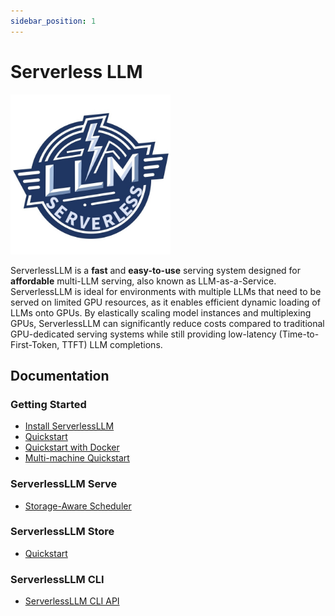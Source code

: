 ```yaml
---
sidebar_position: 1
---
```


# Serverless LLM

<!-- Scaled logo -->
<img src="../images/serverlessllm.jpg" alt="ServerlessLLM" width="256px"/>

ServerlessLLM is a **fast** and **easy-to-use** serving system designed for **affordable** multi-LLM serving, also known as LLM-as-a-Service. ServerlessLLM is ideal for environments with multiple LLMs that need to be served on limited GPU resources, as it enables efficient dynamic loading of LLMs onto GPUs. By elastically scaling model instances and multiplexing GPUs, ServerlessLLM can significantly reduce costs compared to traditional GPU-dedicated serving systems while still providing low-latency (Time-to-First-Token, TTFT) LLM completions.

## Documentation

### Getting Started

- [Install ServerlessLLM](./getting_started/installation.md)
- [Quickstart](./getting_started/quickstart.md)
- [Quickstart with Docker](./getting_started/docker_quickstart.md)
- [Multi-machine Quickstart](./getting_started/multi_machine_setup.md)

### ServerlessLLM Serve

- [Storage-Aware Scheduler](./serve/storage_aware_scheduling.md)

### ServerlessLLM Store

- [Quickstart](./store/quickstart.md)

### ServerlessLLM CLI

- [ServerlessLLM CLI API](./cli/cli_api.md)
